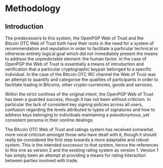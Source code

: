 Methodology
===========


Introduction
------------

The predecessors to this system, the OpenPGP Web of Trust and the Bitcoin OTC Web of Trust both have their roots in the need for a system of recommendation and reputation in order to facilitate a particular technical or otherwise entirely logical goal which did not immediately present the means to address the unpredictable element: the human factor.  In the case of OpenPGP the Web of Trust is essentially a means of introduction and verification that a particular cryptographic keypair belonged to a specific individual.  In the case of the Bitcoin OTC IRC channel the Web of Trust was an attempt to quantify and categorise the qualities of participants in order to facilitate trading in Bitcoins, other crypto-currencies, goods and services.

Within the strict confines of the original intent, the OpenPGP Web of Trust has been a guarded success, though it has not been without criticism.  In particular the lack of consistent key signing policies across all users, confusion regarding the levels attributed to types of signatures and how to address keys belonging to individuals maintaining a pseudonymous, yet consistent persona in their oonline dealings.

The Bitcoin OTC Web of Trust and ratings system has received somewhat more vocal criticism amongst those who have dealt with it, though it should really be considered the first step towards a more adaptable and robust system.  This is the intended successor to that system, hence the references to this one as version 2 and the existing rating system as version 1.  Version 1 has simply been an attempt at providing a means for rating interaction between parties involved with trade.


